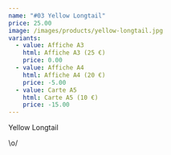 ```yaml
---
name: "#03 Yellow Longtail"
price: 25.00
image: /images/products/yellow-longtail.jpg
variants:
  - value: Affiche A3
    html: Affiche A3 (25 €)
    price: 0.00
  - value: Affiche A4
    html: Affiche A4 (20 €)
    price: -5.00
  - value: Carte A5
    html: Carte A5 (10 €)
    price: -15.00
---
```


Yellow Longtail

\o/
